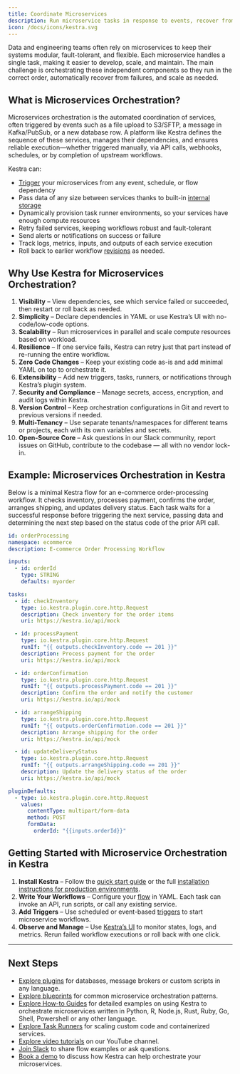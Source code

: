 ```yaml
---
title: Coordinate Microservices
description: Run microservice tasks in response to events, recover from failures, and scale as needed
icon: /docs/icons/kestra.svg
---
```


Data and engineering teams often rely on microservices to keep their systems modular, fault-tolerant, and flexible. Each microservice handles a single task, making it easier to develop, scale, and maintain. The main challenge is orchestrating these independent components so they run in the correct order, automatically recover from failures, and scale as needed.

## What is Microservices Orchestration?

Microservices orchestration is the automated coordination of services, often triggered by events such as a file upload to S3/SFTP, a message in Kafka/PubSub, or a new database row. A platform like Kestra defines the sequence of these services, manages their dependencies, and ensures reliable execution—whether triggered manually, via API calls, webhooks, schedules, or by completion of upstream workflows.

Kestra can:
- [Trigger](../04.workflow-components/07.triggers/index.md) your microservices from any event, schedule, or flow dependency
- Pass data of any size between services thanks to built-in [internal storage](../07.architecture/09.internal-storage.md)
- Dynamically provision task runner environments, so your services have enough compute resources
- Retry failed services, keeping workflows robust and fault-tolerant
- Send alerts or notifications on success or failure
- Track logs, metrics, inputs, and outputs of each service execution
- Roll back to earlier workflow [revisions](../15.how-to-guides/rollback-and-revision-history.md) as needed.

## Why Use Kestra for Microservices Orchestration?

1. **Visibility** – View dependencies, see which service failed or succeeded, then restart or roll back as needed.
2. **Simplicity** – Declare dependencies in YAML or use Kestra’s UI with no-code/low-code options.
3. **Scalability** – Run microservices in parallel and scale compute resources based on workload.
4. **Resilience** – If one service fails, Kestra can retry just that part instead of re-running the entire workflow.
5. **Zero Code Changes** – Keep your existing code as-is and add minimal YAML on top to orchestrate it.
6. **Extensibility** – Add new triggers, tasks, runners, or notifications through Kestra’s plugin system.
7. **Security and Compliance** – Manage secrets, access, encryption, and audit logs within Kestra.
8. **Version Control** – Keep orchestration configurations in Git and revert to previous versions if needed.
9. **Multi-Tenancy** – Use separate tenants/namespaces for different teams or projects, each with its own variables and secrets.
10. **Open-Source Core** – Ask questions in our Slack community, report issues on GitHub, contribute to the codebase — all with no vendor lock-in.

## Example: Microservices Orchestration in Kestra

Below is a minimal Kestra flow for an e-commerce order-processing workflow. It checks inventory, processes payment, confirms the order, arranges shipping, and updates delivery status. Each task waits for a successful response before triggering the next service, passing data and determining the next step based on the status code of the prior API call.

```yaml
id: orderProcessing
namespace: ecommerce
description: E-commerce Order Processing Workflow

inputs:
  - id: orderId
    type: STRING
    defaults: myorder

tasks:
  - id: checkInventory
    type: io.kestra.plugin.core.http.Request
    description: Check inventory for the order items
    uri: https://kestra.io/api/mock

  - id: processPayment
    type: io.kestra.plugin.core.http.Request
    runIf: "{{ outputs.checkInventory.code == 201 }}"
    description: Process payment for the order
    uri: https://kestra.io/api/mock

  - id: orderConfirmation
    type: io.kestra.plugin.core.http.Request
    runIf: "{{ outputs.processPayment.code == 201 }}"
    description: Confirm the order and notify the customer
    uri: https://kestra.io/api/mock

  - id: arrangeShipping
    type: io.kestra.plugin.core.http.Request
    runIf: "{{ outputs.orderConfirmation.code == 201 }}"
    description: Arrange shipping for the order
    uri: https://kestra.io/api/mock

  - id: updateDeliveryStatus
    type: io.kestra.plugin.core.http.Request
    runIf: "{{ outputs.arrangeShipping.code == 201 }}"
    description: Update the delivery status of the order
    uri: https://kestra.io/api/mock

pluginDefaults:
  - type: io.kestra.plugin.core.http.Request
    values:
      contentType: multipart/form-data
      method: POST
      formData:
        orderId: "{{inputs.orderId}}"
```

## Getting Started with Microservice Orchestration in Kestra

1. **Install Kestra** – Follow the [quick start guide](../01.getting-started/01.quickstart.md) or the full [installation instructions for production environments](../02.installation/index.md).
2. **Write Your Workflows** – Configure your [flow](../03.tutorial/index.md) in YAML. Each task can invoke an API, run scripts, or call any existing service.
3. **Add Triggers** – Use scheduled or event-based [triggers](../04.workflow-components/07.triggers/index.md) to start microservice workflows.
4. **Observe and Manage** – Use [Kestra’s UI](../08.ui/index.md) to monitor states, logs, and metrics. Rerun failed workflow executions or roll back with one click.

---

## Next Steps
- [Explore plugins](https://kestra.io/plugins) for databases, message brokers or custom scripts in any language.
- [Explore blueprints](/blueprints) for common microservice orchestration patterns.
- [Explore How-to Guides](../15.how-to-guides/index.md) for detailed examples on using Kestra to orchestrate microservices written in Python, R, Node.js, Rust, Ruby, Go, Shell, Powershell or any other language.
- [Explore Task Runners](../06.enterprise/04.scalability/task-runners.md) for scaling custom code and containerized services.
- [Explore video tutorials](https://www.youtube.com/@kestra-io) on our YouTube channel.
- [Join Slack](https://kestra.io/slack) to share flow examples or ask questions.
- [Book a demo](https://kestra.io/demo) to discuss how Kestra can help orchestrate your microservices.
